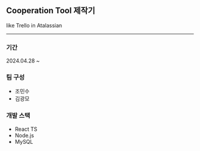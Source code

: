 ## Cooperation Tool 제작기
like Trello in Atalassian

<hr/>

### 기간
2024.04.28 ~

### 팀 구성
- 조민수
- 김광모

### 개발 스택
- React TS
- Node.js
- MySQL
